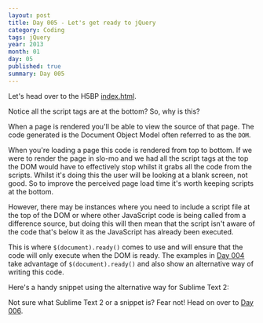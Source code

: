 ```yaml
---
layout: post
title: Day 005 - Let's get ready to jQuery
category: Coding
tags: jQuery
year: 2013
month: 01
day: 05
published: true
summary: Day 005
---
```


Let's head over to the H5BP [index.html](https://github.com/h5bp/html5-boilerplate/blob/master/index.html).

Notice all the script tags are at the bottom? So, why is this?

When a page is rendered you'll be able to view the source of that page. The code generated is the Document Object Model often referred to as the `DOM`.

When you're loading a page this code is rendered from top to bottom. If we were to render the page in slo-mo and we had all the script tags at the top the DOM would have to effectively stop whilst it grabs all the code from the scripts. Whilst it's doing this the user will be looking at a blank screen, not good. So to improve the perceived page load time it's worth keeping scripts at the bottom.

However, there may be instances where you need to include a script file at the top of the DOM or where other JavaScript code is being called from a difference source, but doing this will then mean that the script isn't aware of the code that's below it as the JavaScript has already been executed.

This is where `$(document).ready()` comes to use and will ensure that the code will only execute when the DOM is ready. The examples in [Day 004](/Day-004) take advantage of `$(document).ready()` and also show an alternative way of writing this code.

Here's a handy snippet using the alternative way for Sublime Text 2:
<script src="https://gist.github.com/4479140.js"></script>

Not sure what Sublime Text 2 or a snippet is? Fear not! Head on over to [Day 006](/Day-006).